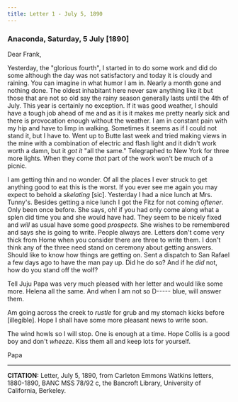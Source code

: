 ```yaml
---
title: Letter 1 - July 5, 1890
---
```


### Anaconda, Saturday, 5 July [1890]

Dear Frank,

Yesterday, the "glorious fourth", I started in to do some work
and did do some although the day was not satisfactory and today
it is cloudy and raining. You can imagine in what humor I am in.
Nearly a month gone and nothing done. The oldest inhabitant
here never saw anything like it but those that are not so old say
the rainy season generally lasts until the 4th of July. This year is
certainly no exception. If it was good weather, I should have a
tough job ahead of me and as it is it makes me pretty nearly sick
and there is provocation enough without the weather.
I am in constant pain with my hip and have to limp in walking.
Sometimes it seems as if I could not stand it, but I have to.
Went up to Butte last week and tried making views in the mine
with a combination of electric and flash light and it didn't work
worth a damn, but it <em>got it</em> "all the same." Telegraphed to New
York for three more lights. When they come <em>that</em> part of the
work won't be much of a picnic.

I am getting thin and no wonder. Of all the places I ever
struck to get anything good to eat this is the worst. If you ever
see me again you may expect to behold a <em>skelating</em> [sic].
Yesterday I had a nice lunch at Mrs. Tunny's. Besides getting a
nice lunch I got the Fitz for not coming <em>oftener</em>. Only been once
before. She says, oh! if you had only come along what a splen
did time you and she would have had. They seem to be nicely
fixed and <em>will</em> as usual have some good <em>prospects</em>. She wishes to
be remembered and says she is going to write. People always are.
Letters don't come very thick from Home when you consider
there are three to write them. I don't think any of the three need
stand on ceremony about getting answers. Should like to know
how things are getting on. Sent a dispatch to San Rafael a few
days ago to have the man pay up. Did he do so? And if he <em>did</em>
not, how do you stand off the wolf?

Tell Juju Papa was very much pleased with her letter and
would like some more. Helena all the same. And when I am not
so D----- blue, will answer them.

Am going across the creek to <em>rustle</em> for grub and my stomach
kicks before [illegible]. Hope I shall have some more pleasant
news to write soon.

The wind howls so I will stop. One is enough at a time. Hope
Collis is a good boy and don't <em>wheeze</em>. Kiss them all and keep
lots for yourself.

Papa

---------

**CITATION:** Letter, July 5, 1890, from Carleton Emmons Watkins letters, 1880-1890, BANC MSS 78/92 c, the Bancroft Library, University of California, Berkeley.
